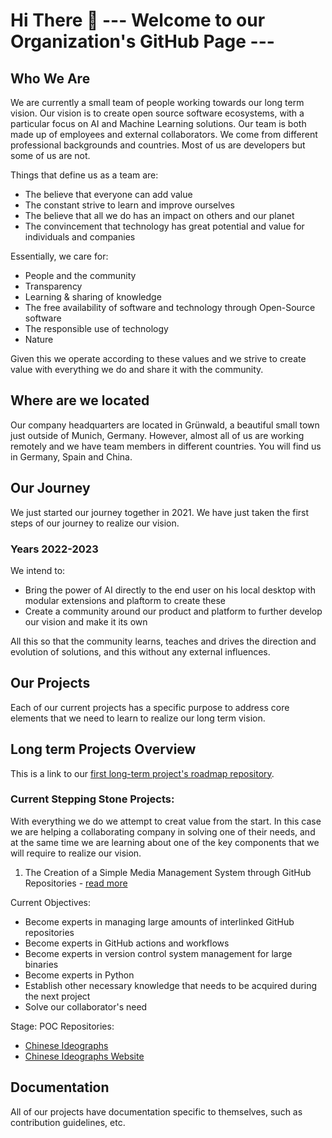 # Hi There 👋 --- Welcome to our Organization's GitHub Page --- 

## Who We Are

We are currently a small team of people working towards our long term vision. Our vision is to create open source software ecosystems, with a particular focus on AI and Machine Learning solutions.
Our team is both made up of employees and external collaborators. We come from different professional backgrounds and countries. 
Most of us are developers but some of us are not.

Things that define us as a team are:
- The believe that everyone can add value
- The constant strive to learn and improve ourselves
- The believe that all we do has an impact on others and our planet
- The convincement that technology has great potential and value for individuals and companies

Essentially, we care for:
- People and the community
- Transparency
- Learning & sharing of knowledge
- The free availability of software and technology through Open-Source software
- The responsible use of technology
- Nature

Given this we operate according to these values and we strive to create value with everything we do and share it with the community.

## Where are we located

Our company headquarters are located in Grünwald, a beautiful small town just outside of Munich, Germany. However, almost all of us are working remotely and we have team members in different countries.
You will find us in Germany, Spain and China.

## Our Journey
We just started our journey together in 2021. We have just taken the first steps of our journey to realize our vision.

### Years 2022-2023
We intend to:
- Bring the power of AI directly to the end user on his local desktop with modular extensions and plaftorm to create these
- Create a community around our product and platform to further develop our vision and make it its own

All this so that the community learns, teaches and drives the direction and evolution of solutions, and this without any external influences.

## Our Projects

Each of our current projects has a specific purpose to address core elements that we need to learn to realize our long term vision.

## Long term Projects Overview

This is a link to our [first long-term project's roadmap repository](https://github.com/Nautilus-Cyberneering/ai_assistant_roadmap).


### Current Stepping Stone Projects:

With everything we do we attempt to creat value from the start. In this case we are helping a collaborating company in solving one of their needs, and at the same time we are learning about one of the key components that we will require to realize our vision.

1. The Creation of a Simple Media Management System through GitHub Repositories - [read more](https://github.com/Nautilus-Cyberneering/chinese-ideographs/blob/main/README.md)

Current Objectives: 
- Become experts in managing large amounts of interlinked GitHub repositories
- Become experts in GitHub actions and workflows
- Become experts in version control system management for large binaries
- Become experts in Python
- Establish other necessary knowledge that needs to be acquired during the next project
- Solve our collaborator's need

Stage: POC
Repositories: 
- [Chinese Ideographs](https://github.com/Nautilus-Cyberneering/chinese-ideographs)  
- [Chinese Ideographs Website](https://github.com/Nautilus-Cyberneering/chinese-ideographs-website)

## Documentation
All of our projects have documentation specific to themselves, such as contribution guidelines, etc.


<!--

**Here are some ideas to get you started:**

🙋‍♀️ A short introduction - what is your organization all about?

🌈 Contribution guidelines - how can the community get involved?

💻 Useful resources - where can the community find your docs? Is there anything else the community should know?

🍿 Fun facts - what does your team eat for breakfast?

🧙 Remember, you can do mighty things with the power of [Markdown](https://docs.github.com/github/writing-on-github/getting-started-with-writing-and-formatting-on-github/basic-writing-and-formatting-syntax)
-->
